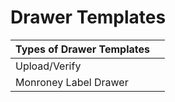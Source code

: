 # Drawer Templates

| Types of Drawer Templates |  |
| :--- | :--- |
| Upload/Verify |  |
| Monroney Label Drawer |  |

